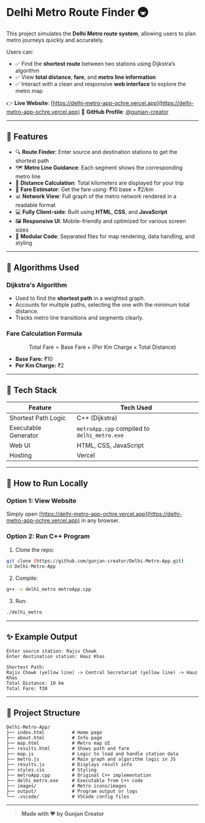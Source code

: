 # Delhi Metro Route Finder 🚇

This project simulates the **Delhi Metro route system**, allowing users to plan metro journeys quickly and accurately.

Users can:

* ✅ Find the **shortest route** between two stations using Dijkstra’s algorithm
* ✅ View **total distance**, **fare**, and **metro line information**
* ✅ Interact with a clean and responsive **web interface** to explore the metro map

👉 **Live Website**: [https://delhi-metro-app-ochre.vercel.app](https://delhi-metro-app-ochre.vercel.app)
🔗 **GitHub Profile**: [@gunjan-creator](https://github.com/gunjan-creator/Delhi-Metro-App.git)

---

## 🌟 Features

* 🔍 **Route Finder**: Enter source and destination stations to get the shortest path
* 🗺️ **Metro Line Guidance**: Each segment shows the corresponding metro line
* 📏 **Distance Calculation**: Total kilometers are displayed for your trip
* 💸 **Fare Estimator**: Get the fare using: ₹10 base + ₹2/km
* 📊 **Network View**: Full graph of the metro network rendered in a readable format
* 💻 **Fully Client-side**: Built using **HTML**, **CSS**, and **JavaScript**
* 🖼️ **Responsive UI**: Mobile-friendly and optimized for various screen sizes
* 📂 **Modular Code**: Separated files for map rendering, data handling, and styling

---

## 🧠 Algorithms Used

### Dijkstra's Algorithm

* Used to find the **shortest path** in a weighted graph.
* Accounts for multiple paths, selecting the one with the minimum total distance.
* Tracks metro line transitions and segments clearly.

### Fare Calculation Formula

$$
\text{Total Fare} = \text{Base Fare} + (\text{Per Km Charge} \times \text{Total Distance})
$$

* **Base Fare:** ₹10
* **Per Km Charge:** ₹2

---

## 🧰 Tech Stack

| Feature              | Tech Used                                    |
| -------------------- | -------------------------------------------- |
| Shortest Path Logic  | C++ (Dijkstra)                               |
| Executable Generator | `metroApp.cpp` compiled to `delhi_metro.exe` |
| Web UI               | HTML, CSS, JavaScript                        |
| Hosting              | Vercel                                       |


---

## 🚀 How to Run Locally

### Option 1: View Website

Simply open [https://delhi-metro-app-ochre.vercel.app](https://delhi-metro-app-ochre.vercel.app) in any browser.

### Option 2: Run C++ Program

1. Clone the repo:

```bash
git clone (https://github.com/gunjan-creator/Delhi-Metro-App.git)
cd Delhi-Metro-App
```

2. Compile:

```bash
g++ -o delhi_metro metroApp.cpp
```

3. Run:

```bash
./delhi_metro
```

---

## ✨ Example Output

```
Enter source station: Rajiv Chowk
Enter destination station: Hauz Khas

Shortest Path:
Rajiv Chowk (yellow line) -> Central Secretariat (yellow line) -> Hauz Khas
Total Distance: 10 km
Total Fare: ₹30
```

---

## 📁 Project Structure

```
Delhi-Metro-App/
├── index.html          # Home page
├── about.html          # Info page
├── map.html            # Metro map UI
├── results.html        # Shows path and fare
├── map.js              # Logic to load and handle station data
├── metro.js            # Main graph and algorithm logic in JS
├── results.js          # Displays result info
├── styles.css          # Styling
├── metroApp.cpp        # Original C++ implementation
├── delhi_metro.exe     # Executable from C++ code
├── images/             # Metro icons/images
├── output/             # Program output or logs
└── .vscode/            # VSCode config files
```

---

> **Made with ❤️ by Gunjan Creator**
